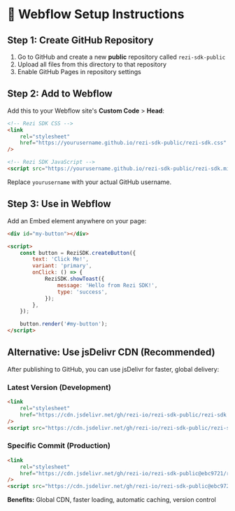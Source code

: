 <!-- @format -->

# 🚀 Webflow Setup Instructions

## Step 1: Create GitHub Repository

1. Go to GitHub and create a new **public** repository called `rezi-sdk-public`
2. Upload all files from this directory to that repository
3. Enable GitHub Pages in repository settings

## Step 2: Add to Webflow

Add this to your Webflow site's **Custom Code** > **Head**:

```html
<!-- Rezi SDK CSS -->
<link
	rel="stylesheet"
	href="https://yourusername.github.io/rezi-sdk-public/rezi-sdk.css"
/>

<!-- Rezi SDK JavaScript -->
<script src="https://yourusername.github.io/rezi-sdk-public/rezi-sdk.min.js"></script>
```

Replace `yourusername` with your actual GitHub username.

## Step 3: Use in Webflow

Add an Embed element anywhere on your page:

```html
<div id="my-button"></div>

<script>
	const button = ReziSDK.createButton({
		text: 'Click Me!',
		variant: 'primary',
		onClick: () => {
			ReziSDK.showToast({
				message: 'Hello from Rezi SDK!',
				type: 'success',
			});
		},
	});

	button.render('#my-button');
</script>
```

## Alternative: Use jsDelivr CDN (Recommended)

After publishing to GitHub, you can use jsDelivr for faster, global delivery:

### Latest Version (Development)

```html
<link
	rel="stylesheet"
	href="https://cdn.jsdelivr.net/gh/rezi-io/rezi-sdk-public/rezi-sdk.css"
/>
<script src="https://cdn.jsdelivr.net/gh/rezi-io/rezi-sdk-public/rezi-sdk.min.js"></script>
```

### Specific Commit (Production)

```html
<link
	rel="stylesheet"
	href="https://cdn.jsdelivr.net/gh/rezi-io/rezi-sdk-public@ebc9721/rezi-sdk.css"
/>
<script src="https://cdn.jsdelivr.net/gh/rezi-io/rezi-sdk-public@ebc9721/rezi-sdk.min.js"></script>
```

**Benefits:** Global CDN, faster loading, automatic caching, version control
